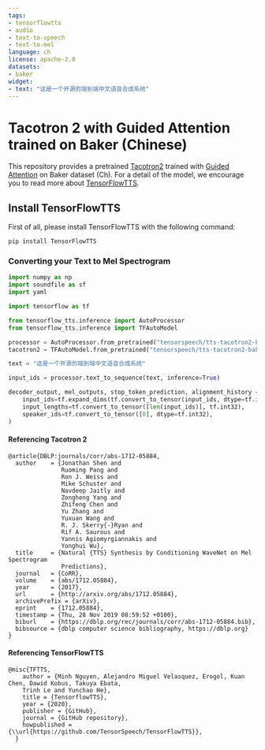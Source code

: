 ```yaml
---
tags:
- tensorflowtts
- audio
- text-to-speech
- text-to-mel
language: ch
license: apache-2.0
datasets:
- baker
widget:
- text: "这是一个开源的端到端中文语音合成系统"
---
```


# Tacotron 2 with Guided Attention trained on Baker (Chinese)
This repository provides a pretrained [Tacotron2](https://arxiv.org/abs/1712.05884) trained with [Guided Attention](https://arxiv.org/abs/1710.08969) on Baker dataset (Ch). For a detail of the model, we encourage you to read more about
[TensorFlowTTS](https://github.com/TensorSpeech/TensorFlowTTS). 


## Install TensorFlowTTS
First of all, please install TensorFlowTTS with the following command:
```
pip install TensorFlowTTS
```

### Converting your Text to Mel Spectrogram
```python
import numpy as np
import soundfile as sf
import yaml

import tensorflow as tf

from tensorflow_tts.inference import AutoProcessor
from tensorflow_tts.inference import TFAutoModel

processor = AutoProcessor.from_pretrained("tensorspeech/tts-tacotron2-baker-ch")
tacotron2 = TFAutoModel.from_pretrained("tensorspeech/tts-tacotron2-baker-ch")

text = "这是一个开源的端到端中文语音合成系统"

input_ids = processor.text_to_sequence(text, inference=True)

decoder_output, mel_outputs, stop_token_prediction, alignment_history = tacotron2.inference(
    input_ids=tf.expand_dims(tf.convert_to_tensor(input_ids, dtype=tf.int32), 0),
    input_lengths=tf.convert_to_tensor([len(input_ids)], tf.int32),
    speaker_ids=tf.convert_to_tensor([0], dtype=tf.int32),
)

```

#### Referencing Tacotron 2
```
@article{DBLP:journals/corr/abs-1712-05884,
  author    = {Jonathan Shen and
               Ruoming Pang and
               Ron J. Weiss and
               Mike Schuster and
               Navdeep Jaitly and
               Zongheng Yang and
               Zhifeng Chen and
               Yu Zhang and
               Yuxuan Wang and
               R. J. Skerry{-}Ryan and
               Rif A. Saurous and
               Yannis Agiomyrgiannakis and
               Yonghui Wu},
  title     = {Natural {TTS} Synthesis by Conditioning WaveNet on Mel Spectrogram
               Predictions},
  journal   = {CoRR},
  volume    = {abs/1712.05884},
  year      = {2017},
  url       = {http://arxiv.org/abs/1712.05884},
  archivePrefix = {arXiv},
  eprint    = {1712.05884},
  timestamp = {Thu, 28 Nov 2019 08:59:52 +0100},
  biburl    = {https://dblp.org/rec/journals/corr/abs-1712-05884.bib},
  bibsource = {dblp computer science bibliography, https://dblp.org}
}
```

#### Referencing TensorFlowTTS
```
@misc{TFTTS,
    author = {Minh Nguyen, Alejandro Miguel Velasquez, Erogol, Kuan Chen, Dawid Kobus, Takuya Ebata, 
    Trinh Le and Yunchao He},
    title = {TensorflowTTS},
    year = {2020},
    publisher = {GitHub},
    journal = {GitHub repository},
    howpublished = {\\url{https://github.com/TensorSpeech/TensorFlowTTS}},
  }
```
